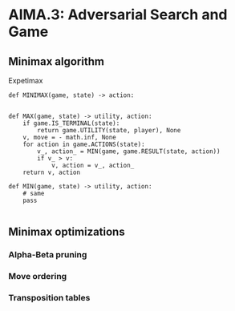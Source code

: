 # AIMA.3: Adversarial Search and Game



## Minimax algorithm

Expetimax

``` 
def MINIMAX(game, state) -> action:


def MAX(game, state) -> utility, action:
    if game.IS_TERMINAL(state):
        return game.UTILITY(state, player), None
    v, move = - math.inf, None
    for action in game.ACTIONS(state):
        v_, action_ = MIN(game, game.RESULT(state, action))
        if v_ > v:
            v, action = v_, action_
    return v, action

def MIN(game, state) -> utility, action:
    # same
    pass


```

## Minimax optimizations

### Alpha-Beta pruning

### Move ordering

### Transposition tables


